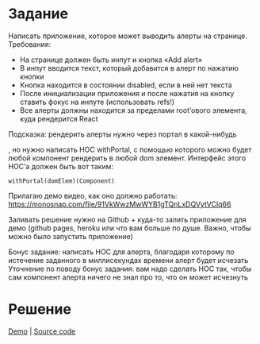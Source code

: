 # Задание

Написать приложение, которое может выводить алерты на странице.
Требования:
- На странице должен быть инпут и кнопка «Add alert»
- В инпут вводится текст, который добавится в алерт по нажатию кнопки
- Кнопка находится в состоянии disabled, если в ней нет текста
- После инициализации приложения и после нажатия на кнопку ставить фокус на инпуте (использовать refs!)
- Все алерты должны находится за пределами root’ового элемента, куда рендерится React

Подсказка: рендерить алерты нужно через портал в какой-нибудь <div class=‘alerts-list’></div>, но нужно написать HOC withPortal, c помощью которого можно будет любой компонент рендерить в любой dom элемент. Интерфейс этого HOC’а должен быть вот таким:
```
withPortal(domElem)(Component)
``` 
Прилагаю демо видео, как оно должно работать: https://monosnap.com/file/91VkWwzMwWYB1gTQnLxDQVytVCIq66

Заливать решение нужно на Github + куда-то залить приложение для демо (github pages, heroku или что вам больше по душе. Важно, чтобы можно было запустить приложение)

Бонус задание: написать HOC для алерта, благодаря которому по истечение заданного в миллисекундах времени алерт будет исчезать
Уточнение по поводу бонус задания: вам надо сделать HOC так, чтобы сам компонент алерта ничего не знал про то, что он может исчезнуть

# Решение

[Demo](https://cath-kb.github.io/react-portal-homework) | [Source code](https://github.com/Cath-kb/react-portal-homework)